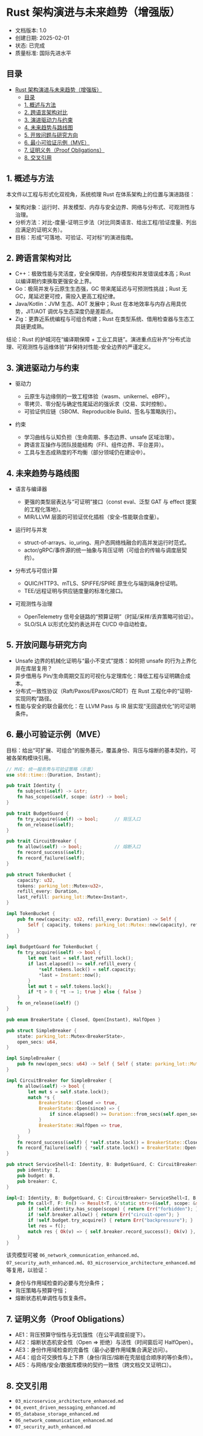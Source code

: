 # Rust 架构演进与未来趋势（增强版）

- 文档版本: 1.0  
- 创建日期: 2025-02-01  
- 状态: 已完成  
- 质量标准: 国际先进水平

## 目录

- [Rust 架构演进与未来趋势（增强版）](#rust-架构演进与未来趋势增强版)
  - [目录](#目录)
  - [1. 概述与方法](#1-概述与方法)
  - [2. 跨语言架构对比](#2-跨语言架构对比)
  - [3. 演进驱动力与约束](#3-演进驱动力与约束)
  - [4. 未来趋势与路线图](#4-未来趋势与路线图)
  - [5. 开放问题与研究方向](#5-开放问题与研究方向)
  - [6. 最小可验证示例（MVE）](#6-最小可验证示例mve)
  - [7. 证明义务（Proof Obligations）](#7-证明义务proof-obligations)
  - [8. 交叉引用](#8-交叉引用)

## 1. 概述与方法

本文件以工程与形式化双视角，系统梳理 Rust 在体系架构上的位置与演进路径：

- 架构对象：运行时、并发模型、内存与安全边界、网络与分布式、可观测性与治理。
- 分析方法：对比-度量-证明三步法（对比同类语言、给出工程/验证度量、列出应满足的证明义务）。
- 目标：形成“可落地、可验证、可对标”的演进指南。

## 2. 跨语言架构对比

- C++：极致性能与灵活度，安全保障弱，内存模型和并发错误成本高；Rust 以编译期约束换取更强安全上界。
- Go：极简并发与云原生生态强，GC 带来尾延迟与可预测性挑战；Rust 无 GC，尾延迟更可控，需投入更高工程纪律。
- Java/Kotlin：JVM 生态、AOT 发展中；Rust 在本地效率与内存占用具优势，JIT/AOT 调优与生态深度仍是差距点。
- Zig：更靠近系统编程与可组合构建；Rust 在类型系统、借用检查器与生态工具链更成熟。

结论：Rust 的护城河在“编译期保障 + 工业工具链”。演进重点应补齐“分布式治理、可观测性与运维体验”并保持对性能-安全边界的严谨定义。

## 3. 演进驱动力与约束

- 驱动力
  - 云原生与边缘侧的一致工程体验（wasm、unikernel、eBPF）。
  - 零拷贝、零分配与确定性尾延迟的强诉求（交易、实时控制）。
  - 可验证供应链（SBOM、Reproducible Build、签名与策略执行）。

- 约束
  - 学习曲线与认知负担（生命周期、多态边界、unsafe 区域治理）。
  - 跨语言互操作与团队技能结构（FFI、组件边界、平台差异）。
  - 工具与生态成熟度的不均衡（部分领域仍在建设中）。

## 4. 未来趋势与路线图

- 语言与编译器
  - 更强的类型层表达与“可证明”接口（const eval、泛型 GAT 与 effect 提案的工程化落地）。
  - MIR/LLVM 层面的可验证优化插桩（安全-性能联合度量）。

- 运行时与并发
  - struct-of-arrays、io_uring、用户态网络栈融合的高并发运行时范式。
  - actor/gRPC/事件源的统一抽象与背压证明（可组合的传输与调度层契约）。

- 分布式与可信计算
  - QUIC/HTTP3、mTLS、SPIFFE/SPIRE 原生化与端到端身份证明。
  - TEE/远程证明与供应链度量的标准化接口。

- 可观测性与治理
  - OpenTelemetry 信号全链路的“预算证明”（时延/采样/丢弃策略可验证）。
  - SLO/SLA 以形式化契约表达并在 CI/CD 中自动检查。

## 5. 开放问题与研究方向

- Unsafe 边界的机械化证明与“最小不变式”提炼：如何把 unsafe 的行为上界化并在库层复用？
- 异步借用与 Pin/生命周期交互的可视化与定理库化：降低工程与证明耦合成本。
- 分布式一致性协议（Raft/Paxos/EPaxos/CRDT）在 Rust 工程化中的“证明-实现同构”路径。
- 性能与安全的联合最优化：在 LLVM Pass 与 IR 层实现“无回退优化”的可证明条件。

## 6. 最小可验证示例（MVE）

目标：给出“可扩展、可组合”的服务基元，覆盖身份、背压与熔断的基本契约，可被各架构模块引用。

```rust
// MVE: 统一服务壳与可验证策略（示意）
use std::time::{Duration, Instant};

pub trait Identity {
    fn subject(&self) -> &str;
    fn has_scope(&self, scope: &str) -> bool;
}

pub trait BudgetGuard {
    fn try_acquire(&self) -> bool;      // 背压入口
    fn on_release(&self);
}

pub trait CircuitBreaker {
    fn allow(&self) -> bool;            // 熔断入口
    fn record_success(&self);
    fn record_failure(&self);
}

pub struct TokenBucket {
    capacity: u32,
    tokens: parking_lot::Mutex<u32>,
    refill_every: Duration,
    last_refill: parking_lot::Mutex<Instant>,
}

impl TokenBucket {
    pub fn new(capacity: u32, refill_every: Duration) -> Self {
        Self { capacity, tokens: parking_lot::Mutex::new(capacity), refill_every, last_refill: parking_lot::Mutex::new(Instant::now()) }
    }
}

impl BudgetGuard for TokenBucket {
    fn try_acquire(&self) -> bool {
        let mut last = self.last_refill.lock();
        if last.elapsed() >= self.refill_every {
            *self.tokens.lock() = self.capacity;
            *last = Instant::now();
        }
        let mut t = self.tokens.lock();
        if *t > 0 { *t -= 1; true } else { false }
    }
    fn on_release(&self) {}
}

pub enum BreakerState { Closed, Open(Instant), HalfOpen }

pub struct SimpleBreaker {
    state: parking_lot::Mutex<BreakerState>,
    open_secs: u64,
}

impl SimpleBreaker {
    pub fn new(open_secs: u64) -> Self { Self { state: parking_lot::Mutex::new(BreakerState::Closed), open_secs } }
}

impl CircuitBreaker for SimpleBreaker {
    fn allow(&self) -> bool {
        let mut s = self.state.lock();
        match *s {
            BreakerState::Closed => true,
            BreakerState::Open(since) => {
                if since.elapsed() >= Duration::from_secs(self.open_secs) { *s = BreakerState::HalfOpen; true } else { false }
            }
            BreakerState::HalfOpen => true,
        }
    }
    fn record_success(&self) { *self.state.lock() = BreakerState::Closed; }
    fn record_failure(&self) { *self.state.lock() = BreakerState::Open(Instant::now()); }
}

pub struct ServiceShell<I: Identity, B: BudgetGuard, C: CircuitBreaker> {
    pub identity: I,
    pub budget: B,
    pub breaker: C,
}

impl<I: Identity, B: BudgetGuard, C: CircuitBreaker> ServiceShell<I, B, C> {
    pub fn call<T, F: Fn() -> Result<T, &'static str>>(&self, scope: &str, f: F) -> Result<T, &'static str> {
        if !self.identity.has_scope(scope) { return Err("forbidden"); }
        if !self.breaker.allow() { return Err("circuit-open"); }
        if !self.budget.try_acquire() { return Err("backpressure"); }
        let res = f();
        match res { Ok(v) => { self.breaker.record_success(); Ok(v) }, Err(e) => { self.breaker.record_failure(); Err(e) } }
    }
}
```

该壳模型可被 `06_network_communication_enhanced.md`、`07_security_auth_enhanced.md`、`03_microservice_architecture_enhanced.md` 等复用，以验证：

- 身份与作用域检查的必要与充分条件；
- 背压策略与预算守恒；
- 熔断状态机单调性与恢复条件。

## 7. 证明义务（Proof Obligations）

- AE1：背压预算守恒性与无饥饿性（在公平调度前提下）。
- AE2：熔断状态机安全性（Open ⇒ 拒绝）与活性（时间窗后可 HalfOpen）。
- AE3：身份作用域检查的完备性（最小必要作用域集合满足访问）。
- AE4：组合可交换性与上下界（身份/背压/熔断在壳层组合顺序的等价条件）。
- AE5：与网络/安全/数据库模块的契约一致性（跨文档交叉证明口）。

## 8. 交叉引用

- `03_microservice_architecture_enhanced.md`
- `04_event_driven_messaging_enhanced.md`
- `05_database_storage_enhanced.md`
- `06_network_communication_enhanced.md`
- `07_security_auth_enhanced.md`

